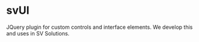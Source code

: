 svUI
====

JQuery plugin for custom controls and interface elements. We develop this and uses in SV Solutions.
